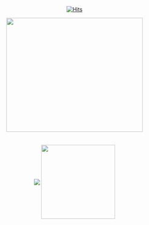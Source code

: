 <div align='center'>
 
  [![Hits](https://hits.seeyoufarm.com/api/count/incr/badge.svg?url=https%3A%2F%2Fgithub.com%2FcodeFabian&count_bg=%23C040F4&title_bg=%23FF7676&icon=mediafire.svg&icon_color=%23E7E7E7&title=TIL+hits&edge_flat=false)](https://hits.seeyoufarm.com)<br />
</div>
<div align='center'>
<!-- here input image  -->
 <img src='https://user-images.githubusercontent.com/46562138/142749686-5a3d1d97-0299-4380-92e5-c63d01a70dc3.png' width='360px' height='300px'/>
</div>

<br />
<br />

<div align='center' >
  <img src='https://github-readme-stats.vercel.app/api?username=codeFabian&theme=calm&_icons=true' align='center' />
  <img src='https://github-readme-stats.vercel.app/api/top-langs/?username=codeFabian&theme=calm&_icons=true' align='center' height='195px'/>


</div>



<!--
**codeFabian/codeFabian** is a ✨ _special_ ✨ repository because its `README.md` (this file) appears on your GitHub profile.

Here are some ideas to get you started:

- 🔭 I’m currently working on ...
- 🌱 I’m currently learning ...
- 👯 I’m looking to collaborate on ...
- 🤔 I’m looking for help with ...
- 💬 Ask me about ...
- 📫 How to reach me: ...
- 😄 Pronouns: ...
- ⚡ Fun fact: ...
-->
